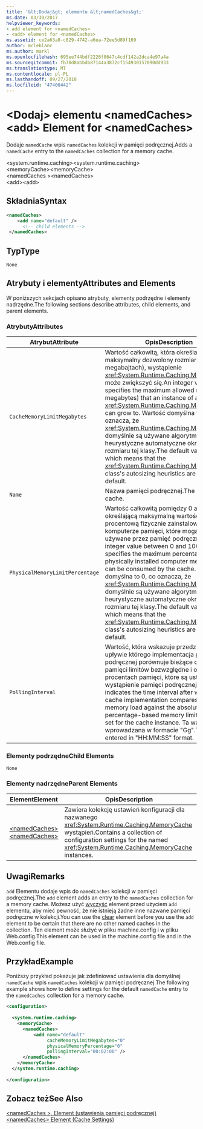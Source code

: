 ```yaml
---
title: '&lt;Dodaj&gt; elementu &lt;namedCaches&gt;'
ms.date: 03/30/2017
helpviewer_keywords:
- add element for <namedCaches>
- <add> element for <namedCaches>
ms.assetid: ce2a63a8-c829-4742-a6ea-72ee5d89f169
author: mcleblanc
ms.author: markl
ms.openlocfilehash: 695ee744bdf2226f0647c4cdf142a2dca4e97a4a
ms.sourcegitcommit: fb78d8abbdb87144a3872cf154930157090dd933
ms.translationtype: MT
ms.contentlocale: pl-PL
ms.lasthandoff: 09/27/2018
ms.locfileid: "47400442"
---
```

# <a name="ltaddgt-element-for-ltnamedcachesgt"></a><span data-ttu-id="a1dfd-102">&lt;Dodaj&gt; elementu &lt;namedCaches&gt;</span><span class="sxs-lookup"><span data-stu-id="a1dfd-102">&lt;add&gt; Element for &lt;namedCaches&gt;</span></span>
<span data-ttu-id="a1dfd-103">Dodaje `namedCache` wpis `namedCaches` kolekcji w pamięci podręcznej.</span><span class="sxs-lookup"><span data-stu-id="a1dfd-103">Adds a `namedCache` entry to the `namedCaches` collection for a memory cache.</span></span>  
  
 <span data-ttu-id="a1dfd-104">\<system.runtime.caching></span><span class="sxs-lookup"><span data-stu-id="a1dfd-104">\<system.runtime.caching></span></span>  
<span data-ttu-id="a1dfd-105">\<memoryCache></span><span class="sxs-lookup"><span data-stu-id="a1dfd-105">\<memoryCache></span></span>  
<span data-ttu-id="a1dfd-106">\<namedCaches ></span><span class="sxs-lookup"><span data-stu-id="a1dfd-106">\<namedCaches></span></span>  
<span data-ttu-id="a1dfd-107">\<add></span><span class="sxs-lookup"><span data-stu-id="a1dfd-107">\<add></span></span>  
  
## <a name="syntax"></a><span data-ttu-id="a1dfd-108">Składnia</span><span class="sxs-lookup"><span data-stu-id="a1dfd-108">Syntax</span></span>  
  
```xml  
<namedCaches>  
    <add name="default" />  
      <!-- child elements -->  
 </namedCaches>  
```  
  
## <a name="type"></a><span data-ttu-id="a1dfd-109">Typ</span><span class="sxs-lookup"><span data-stu-id="a1dfd-109">Type</span></span>  
 `None`  
  
## <a name="attributes-and-elements"></a><span data-ttu-id="a1dfd-110">Atrybuty i elementy</span><span class="sxs-lookup"><span data-stu-id="a1dfd-110">Attributes and Elements</span></span>  
 <span data-ttu-id="a1dfd-111">W poniższych sekcjach opisano atrybuty, elementy podrzędne i elementy nadrzędne.</span><span class="sxs-lookup"><span data-stu-id="a1dfd-111">The following sections describe attributes, child elements, and parent elements.</span></span>  
  
### <a name="attributes"></a><span data-ttu-id="a1dfd-112">Atrybuty</span><span class="sxs-lookup"><span data-stu-id="a1dfd-112">Attributes</span></span>  
  
|<span data-ttu-id="a1dfd-113">Atrybut</span><span class="sxs-lookup"><span data-stu-id="a1dfd-113">Attribute</span></span>|<span data-ttu-id="a1dfd-114">Opis</span><span class="sxs-lookup"><span data-stu-id="a1dfd-114">Description</span></span>|  
|-|-|  
|`CacheMemoryLimitMegabytes`|<span data-ttu-id="a1dfd-115">Wartość całkowitą, która określa maksymalny dozwolony rozmiar (w megabajtach), wystąpienie <xref:System.Runtime.Caching.MemoryCache> może zwiększyć się.</span><span class="sxs-lookup"><span data-stu-id="a1dfd-115">An integer value that specifies the maximum allowed size (in megabytes) that an instance of a <xref:System.Runtime.Caching.MemoryCache> can grow to.</span></span> <span data-ttu-id="a1dfd-116">Wartość domyślna to 0, co oznacza, że <xref:System.Runtime.Caching.MemoryCache> domyślnie są używane algorytmy heurystyczne automatyczne określanie rozmiaru tej klasy.</span><span class="sxs-lookup"><span data-stu-id="a1dfd-116">The default value is 0, which means that the <xref:System.Runtime.Caching.MemoryCache> class's autosizing heuristics are used by default.</span></span>|  
|`Name`|<span data-ttu-id="a1dfd-117">Nazwa pamięci podręcznej.</span><span class="sxs-lookup"><span data-stu-id="a1dfd-117">The name of the cache.</span></span>|  
|`PhysicalMemoryLimitPercentage`|<span data-ttu-id="a1dfd-118">Wartość całkowitą pomiędzy 0 a 100 określającą maksymalną wartość procentową fizycznie zainstalowanym komputerze pamięci, które mogą być używane przez pamięć podręczną.</span><span class="sxs-lookup"><span data-stu-id="a1dfd-118">An integer value between 0 and 100 that specifies the maximum percentage of physically installed computer memory that can be consumed by the cache.</span></span> <span data-ttu-id="a1dfd-119">Wartość domyślna to 0, co oznacza, że <xref:System.Runtime.Caching.MemoryCache> domyślnie są używane algorytmy heurystyczne automatyczne określanie rozmiaru tej klasy.</span><span class="sxs-lookup"><span data-stu-id="a1dfd-119">The default value is 0, which means that the <xref:System.Runtime.Caching.MemoryCache> class's autosizing heuristics are used by default.</span></span>|  
|`PollingInterval`|<span data-ttu-id="a1dfd-120">Wartość, która wskazuje przedział czasu, po upływie którego implementacja pamięci podręcznej porównuje bieżące obciążenie pamięci limitów bezwzględne i opartych na procentach pamięci, które są ustawione na wystąpienie pamięci podręcznej.</span><span class="sxs-lookup"><span data-stu-id="a1dfd-120">A value that indicates the time interval after which the cache implementation compares the current memory load against the absolute and percentage-based memory limits that are set for the cache instance.</span></span> <span data-ttu-id="a1dfd-121">Ta wartość jest wprowadzana w formacie "Gg".</span><span class="sxs-lookup"><span data-stu-id="a1dfd-121">This value is entered in "HH:MM:SS" format.</span></span>|  
  
### <a name="child-elements"></a><span data-ttu-id="a1dfd-122">Elementy podrzędne</span><span class="sxs-lookup"><span data-stu-id="a1dfd-122">Child Elements</span></span>  
 `None`  
  
### <a name="parent-elements"></a><span data-ttu-id="a1dfd-123">Elementy nadrzędne</span><span class="sxs-lookup"><span data-stu-id="a1dfd-123">Parent Elements</span></span>  
  
|<span data-ttu-id="a1dfd-124">Element</span><span class="sxs-lookup"><span data-stu-id="a1dfd-124">Element</span></span>|<span data-ttu-id="a1dfd-125">Opis</span><span class="sxs-lookup"><span data-stu-id="a1dfd-125">Description</span></span>|  
|-------------|-----------------|  
|[<span data-ttu-id="a1dfd-126">\<namedCaches></span><span class="sxs-lookup"><span data-stu-id="a1dfd-126">\<namedCaches></span></span>](../../../../../docs/framework/configure-apps/file-schema/runtime/namedcaches-element-cache-settings.md)|<span data-ttu-id="a1dfd-127">Zawiera kolekcję ustawień konfiguracji dla nazwanego <xref:System.Runtime.Caching.MemoryCache> wystąpień.</span><span class="sxs-lookup"><span data-stu-id="a1dfd-127">Contains a collection of configuration settings for the named <xref:System.Runtime.Caching.MemoryCache> instances.</span></span>|  
  
## <a name="remarks"></a><span data-ttu-id="a1dfd-128">Uwagi</span><span class="sxs-lookup"><span data-stu-id="a1dfd-128">Remarks</span></span>  
 <span data-ttu-id="a1dfd-129">`add` Elementu dodaje wpis do `namedCaches` kolekcji w pamięci podręcznej.</span><span class="sxs-lookup"><span data-stu-id="a1dfd-129">The `add` element adds an entry to the `namedCaches` collection for a memory cache.</span></span> <span data-ttu-id="a1dfd-130">Możesz użyć [wyczyść](../../../../../docs/framework/configure-apps/file-schema/runtime/clear-element-for-namedcaches.md) element przed użyciem `add` elementu, aby mieć pewność, że nie istnieją żadne inne nazwane pamięci podręczne w kolekcji.</span><span class="sxs-lookup"><span data-stu-id="a1dfd-130">You can use the [clear](../../../../../docs/framework/configure-apps/file-schema/runtime/clear-element-for-namedcaches.md) element before you use the `add` element to be certain that there are no other named caches in the collection.</span></span> <span data-ttu-id="a1dfd-131">Ten element może służyć w pliku machine.config i w pliku Web.config.</span><span class="sxs-lookup"><span data-stu-id="a1dfd-131">This element can be used in the machine.config file and in the Web.config file.</span></span>  
  
## <a name="example"></a><span data-ttu-id="a1dfd-132">Przykład</span><span class="sxs-lookup"><span data-stu-id="a1dfd-132">Example</span></span>  
 <span data-ttu-id="a1dfd-133">Poniższy przykład pokazuje jak zdefiniować ustawienia dla domyślnej `namedCache` wpis `namedCaches` kolekcji w pamięci podręcznej.</span><span class="sxs-lookup"><span data-stu-id="a1dfd-133">The following example shows how to define settings for the default `namedCache` entry to the `namedCaches` collection for a memory cache.</span></span>  
  
```xml  
<configuration>  
  
  <system.runtime.caching>  
    <memoryCache>  
      <namedCaches>  
          <add name="default"   
               cacheMemoryLimitMegabytes="0"   
               physicalMemoryPercentage="0"  
               pollingInterval="00:02:00" />  
      </namedCaches>  
    </memoryCache>  
  </system.runtime.caching>  
  
</configuration>  
```  
  
## <a name="see-also"></a><span data-ttu-id="a1dfd-134">Zobacz też</span><span class="sxs-lookup"><span data-stu-id="a1dfd-134">See Also</span></span>  
 [<span data-ttu-id="a1dfd-135">\<namedCaches >, Element (ustawienia pamięci podręcznej)</span><span class="sxs-lookup"><span data-stu-id="a1dfd-135">\<namedCaches> Element (Cache Settings)</span></span>](../../../../../docs/framework/configure-apps/file-schema/runtime/namedcaches-element-cache-settings.md)

